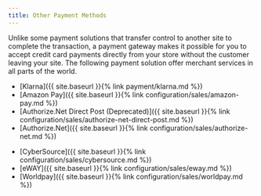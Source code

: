 ```yaml
---
title: Other Payment Methods
---
```


Unlike some payment solutions that transfer control to another site to complete the transaction, a payment gateway makes it possible for you to accept credit card payments directly from your store without the customer leaving your site. The following payment solution offer merchant services in all parts of the world.

- [Klarna]({{ site.baseurl }}{% link payment/klarna.md %})
- [Amazon Pay]({{ site.baseurl }}{% link configuration/sales/amazon-pay.md %})
- [Authorize.Net Direct Post (Deprecated)]({{ site.baseurl }}{% link configuration/sales/authorize-net-direct-post.md %})
- [Authorize.Net]({{ site.baseurl }}{% link configuration/sales/authorize-net.md %})
<!--{% if "Default.EE-B2B" contains site.edition %}-->
- [CyberSource]({{ site.baseurl }}{% link configuration/sales/cybersource.md %})
- [eWAY]({{ site.baseurl }}{% link configuration/sales/eway.md %})
- [Worldpay]({{ site.baseurl }}{% link configuration/sales/worldpay.md %})
<!--{% endif %}-->
